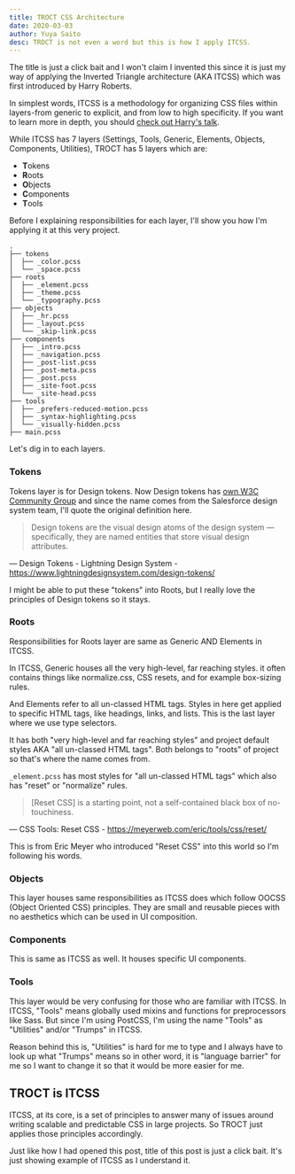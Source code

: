 ```yaml
---
title: TROCT CSS Architecture
date: 2020-03-03
author: Yuya Saito
desc: TROCT is not even a word but this is how I apply ITCSS.
---
```


The title is just a click bait and I won't claim I invented this since it is just my way of applying the Inverted Triangle architecture (AKA ITCSS) which was first introduced by Harry Roberts.

In simplest words, ITCSS is a methodology for organizing CSS files within layers-from generic to explicit, and from low to high specificity.
If you want to learn more in depth, you should [check out Harry's talk](https://youtu.be/hz76JIU_xB0).

While ITCSS has 7 layers (Settings, Tools, Generic, Elements, Objects, Components, Utilities), TROCT has 5 layers which are:

- **T**okens
- **R**oots
- **O**bjects
- **C**omponents
- **T**ools

Before I explaining responsibilities for each layer, I'll show you how I'm applying it at this very project.

```shell
.
├── tokens
│  ├── _color.pcss
│  └── _space.pcss
├── roots
│  ├── _element.pcss
│  ├── _theme.pcss
│  └── _typography.pcss
├── objects
│  ├── _hr.pcss
│  ├── _layout.pcss
│  └── _skip-link.pcss
├── components
│  ├── _intro.pcss
│  ├── _navigation.pcss
│  ├── _post-list.pcss
│  ├── _post-meta.pcss
│  ├── _post.pcss
│  ├── _site-foot.pcss
│  └── _site-head.pcss
├── tools
│  ├── _prefers-reduced-motion.pcss
│  ├── _syntax-highlighting.pcss
│  └── _visually-hidden.pcss
├── main.pcss
```

Let's dig in to each layers.

### Tokens

Tokens layer is for Design tokens. Now Design tokens has [own W3C Community Group](https://github.com/design-tokens) and since the name comes from the Salesforce design system team, I'll quote the original definition here.

> Design tokens are the visual design atoms of the design system — specifically, they are named entities that store visual design attributes.

— Design Tokens - Lightning Design System - https://www.lightningdesignsystem.com/design-tokens/

I might be able to put these "tokens" into Roots, but I really love the principles of Design tokens so it stays.

### Roots

Responsibilities for Roots layer are same as Generic AND Elements in ITCSS.

In ITCSS, Generic houses all the very high-level, far reaching styles. it often contains things like normalize.css, CSS resets, and for example box-sizing rules.

And Elements refer to all un-classed HTML tags. Styles in here get applied to specific HTML tags, like headings, links, and lists. This is the last layer where we use type selectors.

It has both "very high-level and far reaching styles" and project default styles AKA "all un-classed HTML tags".
Both belongs to "roots" of project so that's where the name comes from.

`_element.pcss` has most styles for "all un-classed HTML tags" which also has "reset" or "normalize" rules.

> [Reset CSS] is a starting point, not a self-contained black box of no-touchiness.

— CSS Tools: Reset CSS - https://meyerweb.com/eric/tools/css/reset/

This is from Eric Meyer who introduced "Reset CSS" into this world so I'm following his words.

### Objects

This layer houses same responsibilities as ITCSS does which follow OOCSS (Object Oriented CSS) principles. They are small and reusable pieces with no aesthetics which can be used in UI composition.

### Components

This is same as ITCSS as well.
It houses specific UI components.

### Tools

This layer would be very confusing for those who are familiar with ITCSS.
In ITCSS, "Tools" means globally used mixins and functions for preprocessors like Sass.
But since I'm using PostCSS, I'm using the name "Tools" as "Utilities" and/or "Trumps" in ITCSS.

Reason behind this is, "Utilities" is hard for me to type and I always have to look up what "Trumps" means so in other word, it is "language barrier" for me so I want to change it so that it would be more easier for me.

## TROCT is ITCSS

ITCSS, at its core, is a set of principles to answer many of issues around writing scalable and predictable CSS in large projects.
So TROCT just applies those principles accordingly.

Just like how I had opened this post, title of this post is just a click bait. It's just showing example of ITCSS as I understand it.
